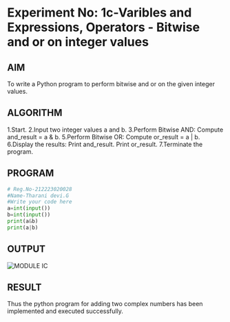 # Experiment No: 1c-Varibles and Expressions, Operators - Bitwise and or on integer values

## AIM
To write a Python program to perform bitwise and or on the given integer values.

## ALGORITHM
1.Start.
2.Input two integer values a and b.
3.Perform Bitwise AND:
  Compute and_result = a & b.
5.Perform Bitwise OR:
  Compute or_result = a | b.
6.Display the results:
  Print and_result.
  Print or_result.
7.Terminate the program.

## PROGRAM
```python
# Reg.No-212223020028
#Name-Tharani devi.G
#Write your code here
a=int(input())
b=int(input())
print(a&b)
print(a|b)

```


## OUTPUT

![MODULE IC](https://github.com/user-attachments/assets/783ce485-b869-46e5-b21f-52bf1600531e)


## RESULT
Thus the python program for  adding two complex numbers has been implemented and executed successfully.
